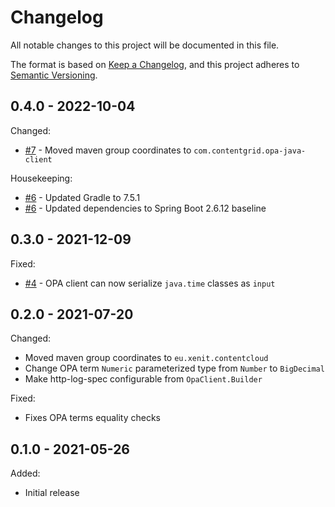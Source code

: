# Changelog

All notable changes to this project will be documented in this file.

The format is based on [Keep a Changelog](https://keepachangelog.com/en/1.0.0/),
and this project adheres to [Semantic Versioning](https://semver.org/spec/v2.0.0.html).

## 0.4.0 - 2022-10-04

Changed:
* [#7] - Moved maven group coordinates to `com.contentgrid.opa-java-client`

Housekeeping:
* [#6] - Updated Gradle to 7.5.1 
* [#6] - Updated dependencies to Spring Boot 2.6.12 baseline

[#6]: https://github.com/xenit-eu/opa-java-client/pull/6
[#7]: https://github.com/xenit-eu/opa-java-client/pull/7

## 0.3.0 - 2021-12-09

Fixed:
* [#4] - OPA client can now serialize `java.time` classes as `input` 

[#4]: https://github.com/xenit-eu/opa-java-client/pull/4

## 0.2.0 - 2021-07-20

Changed:
* Moved maven group coordinates to `eu.xenit.contentcloud`
* Change OPA term `Numeric` parameterized type from `Number` to `BigDecimal`
* Make http-log-spec configurable from `OpaClient.Builder`

Fixed:
* Fixes OPA terms equality checks

## 0.1.0 - 2021-05-26

Added:
- Initial release

